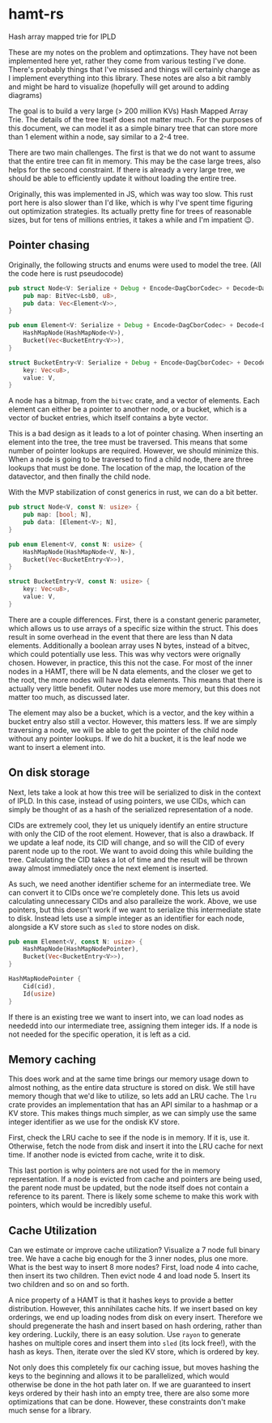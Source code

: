 # hamt-rs
Hash array mapped trie for IPLD

These are my notes on the problem and optimzations. They have not been implemented here yet, rather they come from various testing I've done. There's probably things that I've missed and things will certainly change as I implement everything into this library. These notes are also a bit rambly and might be hard to visualize (hopefully will get around to adding diagrams) 

The goal is to build a very large (> 200 million KVs) Hash Mapped Array Trie. The details of the tree itself does not matter much. For the purposes of this document, we can model it as a simple binary tree that can store more than 1 element within a node, say similar to a 2-4 tree.

There are two main challenges. The first is that we do not want to assume that the entire tree can fit in memory. This may be the case large trees, also helps for the second constraint. If there is already a very large tree, we should be able to efficiently update it without loading the entire tree.

Originally, this was implemented in JS, which was way too slow. This rust port here is also slower than I'd like, which is why I've spent time figuring out optimization strategies. Its actually pretty fine for trees of reasonable sizes, but for tens of millions entries, it takes a while and I'm impatient 😉.

## Pointer chasing

Originally, the following structs and enums were used to model the tree. (All the code here is rust pseudocode)

```rust
pub struct Node<V: Serialize + Debug + Encode<DagCborCodec> + Decode<DagCborCodec>> {
    pub map: BitVec<Lsb0, u8>,
    pub data: Vec<Element<V>>,
}

pub enum Element<V: Serialize + Debug + Encode<DagCborCodec> + Decode<DagCborCodec>> {
    HashMapNode(HashMapNode<V>),
    Bucket(Vec<BucketEntry<V>>),
}

struct BucketEntry<V: Serialize + Debug + Encode<DagCborCodec> + Decode<DagCborCodec>> {
    key: Vec<u8>,
    value: V,
}
```

A node has a bitmap, from the `bitvec` crate, and a vector of elements. Each element can either be a pointer to another node, or a bucket, which is a vector of bucket entries, which itself contains a byte vector. 

This is a bad design as it leads to a lot of pointer chasing. When inserting an element into the tree, the tree must be traversed. This means that some number of pointer lookups are required. However, we should minimize this. When a node is going to be traversed to find a child node, there are three lookups that must be done. The location of the map, the location of the datavector, and then finally the child node. 

With the MVP stabilization of const generics in rust, we can do a bit better.

```rust
pub struct Node<V, const N: usize> {
    pub map: [bool; N],
    pub data: [Element<V>; N],
}

pub enum Element<V, const N: usize> {
    HashMapNode(HashMapNode<V, N>),
    Bucket(Vec<BucketEntry<V>>),
}

struct BucketEntry<V, const N: usize> {
    key: Vec<u8>,
    value: V,
}
```

There are a couple differences. First, there is a constant generic parameter, which allows us to use arrays of a specific size within the struct. This does result in some overhead in the event that there are less than N data elements. Additionally a boolean array uses N bytes, instead of a bitvec, which could potentially use less. This was why vectors were orignally chosen. However, in practice, this this not the case. For most of the inner nodes in a HAMT, there will be N data elements, and the closer we get to the root, the more nodes will have N data elements. This means that there is actually very little benefit. Outer nodes use more memory, but this does not matter too much, as discussed later.

The element may also be a bucket, which is a vector, and the key within a bucket entry also still a vector. However, this matters less. If we are simply traversing a node, we will be able to get the pointer of the child node without any pointer lookups. If we do hit a bucket, it is the leaf node we want to insert a element into. 

## On disk storage

Next, lets take a look at how this tree will be serialized to disk in the context of IPLD. In this case, instead of using pointers, we use CIDs, which can simply be thought of as a hash of the serialized representation of a node.

CIDs are extremely cool, they let us uniquely identify an entire structure with only the CID of the root element. However, that is also a drawback. If we update a leaf node, its CID will change, and so will the CID of every parent node up to the root. We want to avoid doing this while building the tree. Calculating the CID takes a lot of time and the result will be thrown away almost immediately once the next element is inserted. 

As such, we need another identifier scheme for an intermediate tree. We can convert it to CIDs once we're completely done. This lets us avoid calculating unnecessary CIDs and also paralleize the work. Above, we use pointers, but this doesn't work if we want to serialize this intermediate state to disk. Instead lets use a simple integer as an identifier for each node, alongside a KV store such as `sled` to store nodes on disk.

```rust
pub enum Element<V, const N: usize> {
    HashMapNode(HashMapNodePointer),
    Bucket(Vec<BucketEntry<V>>),
}

HashMapNodePointer {
    Cid(cid),
    Id(usize)
}
```

If there is an existing tree we want to insert into, we can load nodes as neededd into our intermediate tree, assigning them integer ids. If a node is not needed for the specific operation, it is left as a cid.

## Memory caching 

This does work and at the same time brings our memory usage down to almost nothing, as the entire data structure is stored on disk. We still have memory though that we'd like to utilize, so lets add an LRU cache. The `lru` crate provides an implementation that has an API similar to a hashmap or a KV store. This makes things much simpler, as we can simply use the same integer identifier as we use for the ondisk KV store.

First, check the LRU cache to see if the node is in memory. If it is, use it. Otherwise, fetch the node from disk and insert it into the LRU cache for next time. If another node is evicted from cache, write it to disk.

This last portion is why pointers are not used for the in memory representation. If a node is evicted from cache and pointers are being used, the parent node must be updated, but the node itself does not contain a reference to its parent. There is likely some scheme to make this work with pointers, which would be incredibly useful.

## Cache Utilization

Can we estimate or improve cache utilization? Visualize a 7 node full binary tree. We have a cache big enough for the 3 inner nodes, plus one more. What is the best way to insert 8 more nodes? First, load node 4 into cache, then insert its two children. Then evict node 4 and load node 5. Insert its two children and so on and so forth.

A nice property of a HAMT is that it hashes keys to provide a better distribution. However, this annihilates cache hits. If we insert based on key orderings, we end up loading nodes from disk on every insert. Therefore we should pregenerate the hash and insert based on hash ordering, rather than key ordering. Luckily, there is an easy solution. Use `rayon` to generate hashes on multiple cores and insert them into `sled` (its lock free!), with the hash as keys. Then, iterate over the sled KV store, which is ordered by key. 

Not only does this completely fix our caching issue, but moves hashing the keys to the beginning and allows it to be parallelized, which would otherwise be done in the hot path later on. If we are guaranteed to insert keys ordered by their hash into an empty tree, there are also some more optimizations that can be done. However, these constraints don't make much sense for a library. 
